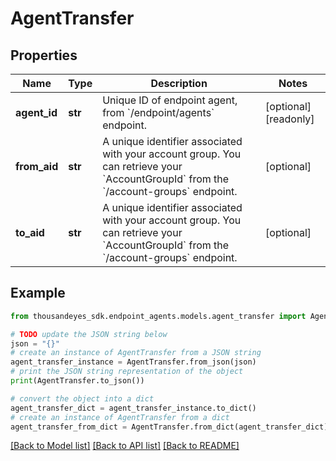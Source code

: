 # AgentTransfer


## Properties

Name | Type | Description | Notes
------------ | ------------- | ------------- | -------------
**agent_id** | **str** | Unique ID of endpoint agent, from &#x60;/endpoint/agents&#x60; endpoint. | [optional] [readonly] 
**from_aid** | **str** | A unique identifier associated with your account group. You can retrieve your &#x60;AccountGroupId&#x60; from the &#x60;/account-groups&#x60; endpoint. | [optional] 
**to_aid** | **str** | A unique identifier associated with your account group. You can retrieve your &#x60;AccountGroupId&#x60; from the &#x60;/account-groups&#x60; endpoint. | [optional] 

## Example

```python
from thousandeyes_sdk.endpoint_agents.models.agent_transfer import AgentTransfer

# TODO update the JSON string below
json = "{}"
# create an instance of AgentTransfer from a JSON string
agent_transfer_instance = AgentTransfer.from_json(json)
# print the JSON string representation of the object
print(AgentTransfer.to_json())

# convert the object into a dict
agent_transfer_dict = agent_transfer_instance.to_dict()
# create an instance of AgentTransfer from a dict
agent_transfer_from_dict = AgentTransfer.from_dict(agent_transfer_dict)
```
[[Back to Model list]](../README.md#documentation-for-models) [[Back to API list]](../README.md#documentation-for-api-endpoints) [[Back to README]](../README.md)


